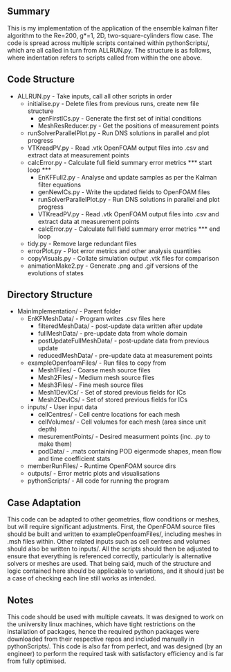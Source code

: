 Summary
---
This is my implementation of the application of the ensemble kalman filter algorithm to the Re=200, g*=1, 2D, two-square-cylinders flow case.
The code is spread across multiple scripts contained within pythonScripts/, which are all called in turn from ALLRUN.py. The structure is as follows, where indentation refers to scripts called from within the one above.

Code Structure
---
- ALLRUN.py - Take inputs, call all other scripts in order
  - initialise.py - Delete files from previous runs, create new file structure
      - genFirstICs.py - Generate the first set of initial conditions
      - MeshResReducer.py - Get the positions of measurement points
  - runSolverParallelPlot.py - Run DNS solutions in parallel and plot progress
  - VTKreadPV.py - Read .vtk OpenFOAM output files into .csv and extract data at measurement points
  - calcError.py - Calculate full field summary error metrics
  *** start loop ***
      - EnKFFull2.py - Analyse and update samples as per the Kalman filter equations
      - genNewICs.py - Write the updated fields to OpenFOAM files
      - runSolverParallelPlot.py - Run DNS solutions in parallel and plot progress
      - VTKreadPV.py - Read .vtk OpenFOAM output files into .csv and extract data at measurement points
      - calcError.py - Calculate full field summary error metrics
  *** end loop
  - tidy.py - Remove large redundant files
  - errorPlot.py - Plot error metrics and other analysis quantities
  - copyVisuals.py - Collate simulation output .vtk files for comparison
  - animationMake2.py - Generate .png and .gif versions of the evolutions of states

Directory Structure
---
- MainImplementation/						- Parent folder 
	- EnKFMeshData/									- Program writes .csv files here
		- filteredMeshData/							- post-update data written after update
		- fullMeshData/									- pre-update data from whole domain
		- postUpdateFullMeshData/ 			- post-update data from previous update
		- reducedMeshData/							- pre-update data at measurement points
	- exampleOpenfoamFiles/					- Run files to copy from
 		- Mesh1Files/										- Coarse mesh source files
	 	- Mesh2Files/										- Medium mesh source files
	 	- Mesh3Files/  									- Fine mesh source files
	 	- Mesh1DevICs/									- Set of stored previous fields for ICs
	 	- Mesh2DevICs/									- Set of stored previous fields for ICs
	- inputs/ 											- User input data 
 		- cellCentres/									- Cell centre locations for each mesh
	 	- cellVolumes/									- Cell volumes for each mesh (area since unit depth)
	 	- mesurementPoints/							- Desired measurment points (inc. .py to make them)
	 	- podData/											- .mats containing POD eigenmode shapes, mean flow and time coefficient stats
	- memberRunFiles/								- Runtime OpenFOAM source dirs
 	- outputs/											- Error metric plots and visualisations
	- pythonScripts/								- All code for running the program

Case Adaptation
---
This code can be adapted to other geometries, flow conditions or meshes, but will require significant adjustments.
First, the OpenFOAM source files should be built and written to exampleOpenfoamFiles/, including meshes in .msh files within.
Other related inputs such as cell centres and volumes should also be written to inputs/.
All the scripts should then be adjusted to ensure that everything is referenced correctly, particularly is alternative solvers or meshes are used.
That being said, much of the structure and logic contained here should be applicable to variations, and it should just be a case of checking each line still works as intended.

Notes
---
This code should be used with multiple caveats. It was designed to work on the uniiversity linux machines, which have tight restrictions on the installation of packages, hence the required python packages were downloaded from their respective repos and included manually in pythonScripts/.
This code is also far from perfect, and was designed (by an engineer) to perform the required task with satisfactory efficiency and is far from fully optimised.
